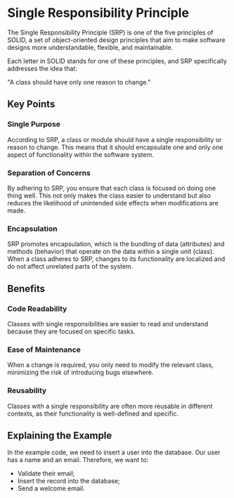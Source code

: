 # Single Responsibility Principle

The Single Responsibility Principle (SRP) is one of the five principles of SOLID, a set of object-oriented design principles that aim to make software designs more understandable, flexible, and maintainable. 

Each letter in SOLID stands for one of these principles, and SRP specifically addresses the idea that:

"A class should have only one reason to change."

## Key Points
### Single Purpose
According to SRP, a class or module should have a single responsibility or reason to change. This means that it should encapsulate one and only one aspect of functionality within the software system.

### Separation of Concerns
By adhering to SRP, you ensure that each class is focused on doing one thing well. This not only makes the class easier to understand but also reduces the likelihood of unintended side effects when modifications are made.

### Encapsulation
SRP promotes encapsulation, which is the bundling of data (attributes) and methods (behavior) that operate on the data within a single unit (class). When a class adheres to SRP, changes to its functionality are localized and do not affect unrelated parts of the system.

## Benefits
### Code Readability
Classes with single responsibilities are easier to read and understand because they are focused on specific tasks.
### Ease of Maintenance
When a change is required, you only need to modify the relevant class, minimizing the risk of introducing bugs elsewhere.
### Reusability
Classes with a single responsibility are often more reusable in different contexts, as their functionality is well-defined and specific.

## Explaining the Example
In the example code, we need to insert a user into the database. Our user has a name and an email. Therefore, we want to:
- Validate their email;
- Insert the record into the database;
- Send a welcome email.